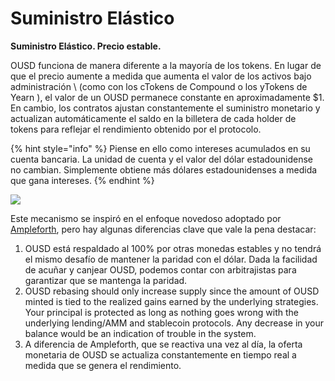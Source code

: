 # Suministro Elástico

**Suministro Elástico. Precio estable.**

OUSD funciona de manera diferente a la mayoría de los tokens. En lugar de que el precio aumente a medida que aumenta el valor de los activos bajo administración \ (como con los cTokens de Compound o los yTokens de Yearn \), el valor de un OUSD permanece constante en aproximadamente $1. En cambio, los contratos ajustan constantemente el suministro monetario y actualizan automáticamente el saldo en la billetera de cada holder de tokens para reflejar el rendimiento obtenido por el protocolo.

{% hint style="info" %}
Piense en ello como intereses acumulados en su cuenta bancaria. La unidad de cuenta y el valor del dólar estadounidense no cambian. Simplemente obtiene más dólares estadounidenses a medida que gana intereses.
{% endhint %}

![](../.gitbook/assets/ousd_docs_graphics_4.png)

Este mecanismo se inspiró en el enfoque novedoso adoptado por [Ampleforth](https://www.ampleforth.org/), pero hay algunas diferencias clave que vale la pena destacar:

1. OUSD está respaldado al 100% por otras monedas estables y no tendrá el mismo desafío de mantener la paridad con el dólar. Dada la facilidad de acuñar y canjear OUSD, podemos contar con arbitrajistas para garantizar que se mantenga la paridad.
2. OUSD rebasing should only increase supply since the amount of OUSD minted is tied to the realized gains earned by the underlying strategies. Your principal is protected as long as nothing goes wrong with the underlying lending/AMM and stablecoin protocols. Any decrease in your balance would be an indication of trouble in the system.
3. A diferencia de Ampleforth, que se reactiva una vez al día, la oferta monetaria de OUSD se actualiza constantemente en tiempo real a medida que se genera el rendimiento.

